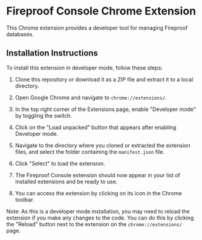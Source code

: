 # Fireproof Console Chrome Extension

This Chrome extension provides a developer tool for managing Fireproof databases.

## Installation Instructions

To install this extension in developer mode, follow these steps:

1. Clone this repository or download it as a ZIP file and extract it to a local directory.

2. Open Google Chrome and navigate to `chrome://extensions/`.

3. In the top right corner of the Extensions page, enable "Developer mode" by toggling the switch.

4. Click on the "Load unpacked" button that appears after enabling Developer mode.

5. Navigate to the directory where you cloned or extracted the extension files, and select the folder containing the `manifest.json` file.

6. Click "Select" to load the extension.

7. The Fireproof Console extension should now appear in your list of installed extensions and be ready to use.

8. You can access the extension by clicking on its icon in the Chrome toolbar.

Note: As this is a developer mode installation, you may need to reload the extension if you make any changes to the code. You can do this by clicking the "Reload" button next to the extension on the `chrome://extensions/` page.
